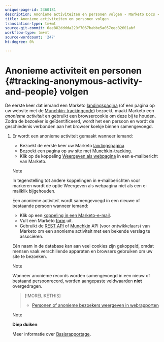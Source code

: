 ```yaml
---
unique-page-id: 2360181
description: Anonieme activiteiten en personen volgen - Marketo Docs - Productdocumentatie
title: Anonieme activiteiten en personen volgen
translation-type: tm+mt
source-git-commit: 6ae882dddda220f7067babbe5a057eec82601abf
workflow-type: tm+mt
source-wordcount: '247'
ht-degree: 0%

---
```



# Anonieme activiteit en personen {#tracking-anonymous-activity-and-people} volgen

De eerste keer dat iemand een Marketo [landingspagina](../../../../product-docs/demand-generation/landing-pages/free-form-landing-pages/create-a-free-form-landing-page.md) (of een pagina op uw website met de [Munchkin-trackingcode](../../../../product-docs/administration/additional-integrations/add-munchkin-tracking-code-to-your-website.md)) bezoekt, maakt Marketo een *anonieme* *activiteit* en gebruikt een browsercookie om deze bij te houden. Zodra de bezoeker is geïdentificeerd, wordt het een persoon en wordt de geschiedenis verbonden aan het browser koekje binnen samengevoegd.

1. Er wordt een anonieme activiteit gemaakt wanneer iemand:

   * Bezoekt de eerste keer uw Marketo [landingspagina](../../../../product-docs/demand-generation/landing-pages/free-form-landing-pages/create-a-free-form-landing-page.md).
   * Bezoekt een pagina op uw site met [Munchkin-tracking](../../../../product-docs/administration/additional-integrations/add-munchkin-tracking-code-to-your-website.md).
   * Klik op de koppeling [Weergeven als webpagina](../../../../product-docs/email-marketing/general/functions-in-the-editor/add-a-view-as-web-page-link-to-an-email.md) in een e-mailbericht van Marketo.

   >[!NOTE]
   >
   >In tegenstelling tot andere koppelingen in e-mailberichten voor markeren wordt de optie Weergeven als webpagina niet als een e-mailklik bijgehouden.

   Een anonieme activiteit wordt samengevoegd in een nieuwe of bestaande persoon wanneer iemand:

   * Klik op een [koppeling in een Marketo-e-mail](../../../../product-docs/email-marketing/general/using-tokens/add-tokens-to-an-email-link.md).
   * Vult een Marketo [form](https://docs.marketo.com/display/docs/forms) uit.
   * Gebruikt de [REST API](https://developers.marketo.com/rest-api/lead-database/leads/) of [Munchkin](https://developers.marketo.com/documentation/websites/lead-tracking-munchkin-js/) API (voor ontwikkelaars) van Marketo om een anonieme activiteit met een bekende verslag te associëren.

   Eén naam in de database kan aan veel cookies zijn gekoppeld, omdat mensen vaak verschillende apparaten en browsers gebruiken om uw site te bezoeken.

   >[!NOTE]
   >
   >Wanneer anonieme records worden samengevoegd in een nieuw of bestaand persoonrecord, worden aangepaste veldwaarden **niet** overgedragen.

   >[!MORELIKETHIS]
   >
   >
   >    
   >    
   >    * [Personen of anonieme bezoekers weergeven in webrapporten](display-people-or-anonymous-visitors-in-web-reports.md)


   >[!NOTE]
   >
   >**Diep duiken**
   >
   >
   >Meer informatie over [Basisrapportage](https://docs.marketo.com/display/docs/basic+reporting).

